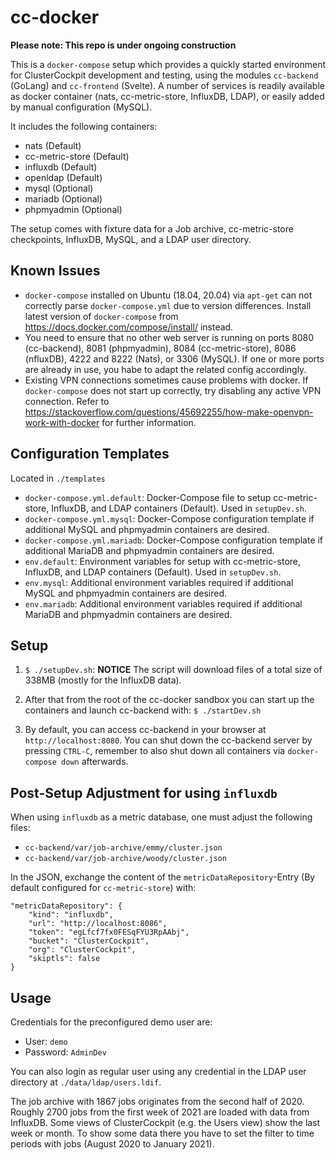 # cc-docker

**Please note: This repo is under ongoing construction**

This is a `docker-compose` setup which provides a quickly started environment for ClusterCockpit development and testing, using the modules `cc-backend` (GoLang) and `cc-frontend` (Svelte). A number of services is readily available as docker container (nats, cc-metric-store, InfluxDB, LDAP), or easily added by manual configuration (MySQL).

It includes the following containers:
* nats (Default)
* cc-metric-store (Default)
* influxdb (Default)
* openldap (Default)
* mysql (Optional)
* mariadb (Optional)
* phpmyadmin (Optional)

The setup comes with fixture data for a Job archive, cc-metric-store checkpoints, InfluxDB, MySQL, and a LDAP user directory.

## Known Issues

* `docker-compose` installed on Ubuntu (18.04, 20.04) via `apt-get` can not correctly parse `docker-compose.yml` due to version differences. Install latest version of `docker-compose` from https://docs.docker.com/compose/install/ instead.
* You need to ensure that no other web server is running on ports 8080 (cc-backend), 8081 (phpmyadmin), 8084 (cc-metric-store), 8086 (nfluxDB), 4222 and 8222 (Nats), or 3306 (MySQL). If one or more ports are already in use, you habe to adapt the related config accordingly.
* Existing VPN connections sometimes cause problems with docker. If `docker-compose` does not start up correctly, try disabling any active VPN connection. Refer to https://stackoverflow.com/questions/45692255/how-make-openvpn-work-with-docker for further information.

## Configuration Templates

Located in `./templates`  
* `docker-compose.yml.default`: Docker-Compose file to setup cc-metric-store, InfluxDB, and LDAP containers (Default). Used in `setupDev.sh`.
* `docker-compose.yml.mysql`: Docker-Compose configuration template if additional MySQL and phpmyadmin containers are desired.
* `docker-compose.yml.mariadb`: Docker-Compose configuration template if additional MariaDB and phpmyadmin containers are desired.
* `env.default`: Environment variables for setup with cc-metric-store, InfluxDB, and LDAP containers (Default). Used in `setupDev.sh`.
* `env.mysql`: Additional environment variables required if additional MySQL and phpmyadmin containers are desired.
* `env.mariadb`: Additional environment variables required if additional MariaDB and phpmyadmin containers are desired.

## Setup

1. `$ ./setupDev.sh`:  **NOTICE** The script will download files of a total size of 338MB (mostly for the InfluxDB data).  

2. After that from the root of the cc-docker sandbox you can start up the containers and launch cc-backend with: `$ ./startDev.sh`

3. By default, you can access cc-backend in your browser at `http://localhost:8080`. You can shut down the cc-backend server by pressing `CTRL-C`, remember to also shut down all containers via `docker-compose down` afterwards.

## Post-Setup Adjustment for using `influxdb`

When using `influxdb` as a metric database, one must adjust the following files:  
* `cc-backend/var/job-archive/emmy/cluster.json`
* `cc-backend/var/job-archive/woody/cluster.json`

In the JSON, exchange the content of the `metricDataRepository`-Entry (By default configured for `cc-metric-store`) with:
```
"metricDataRepository": {
    "kind": "influxdb",
    "url": "http://localhost:8086",
    "token": "egLfcf7fx0FESqFYU3RpAAbj",
    "bucket": "ClusterCockpit",
    "org": "ClusterCockpit",
    "skiptls": false
}
```


## Usage

Credentials for the preconfigured demo user are:
* User: `demo`
* Password: `AdminDev`

You can also login as regular user using any credential in the LDAP user directory at `./data/ldap/users.ldif`.

The job archive with 1867 jobs originates from the second half of 2020.
Roughly 2700 jobs from the first week of 2021 are loaded with data from InfluxDB.
Some views of ClusterCockpit (e.g. the Users view) show the last week or month.
To show some data there you have to set the filter to time periods with jobs (August 2020 to January 2021).
